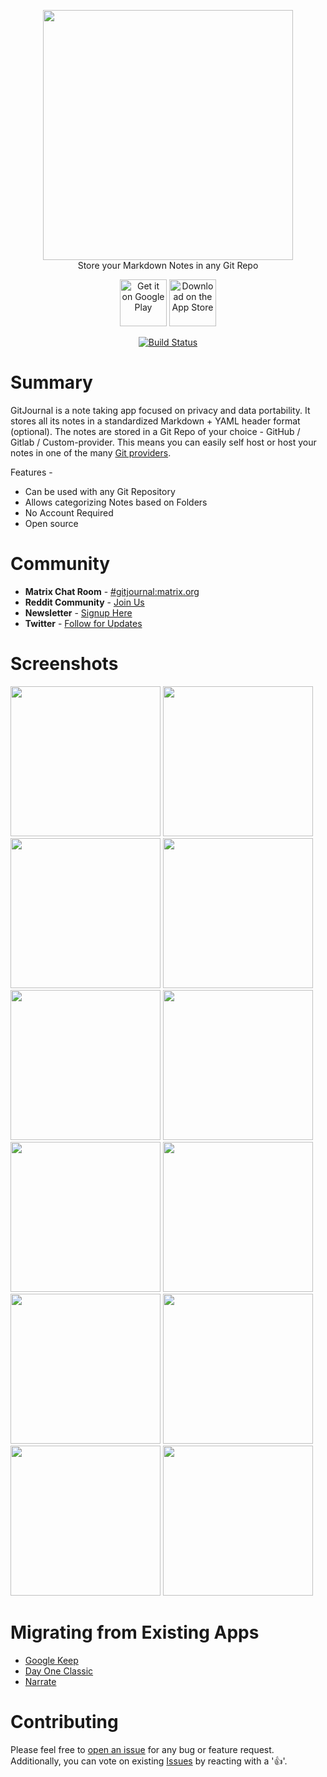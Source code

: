 <p align="center">
  <img width="400" height="auto" src="https://gitjournal.io/images/logo.png">
  <br/>Store your Markdown Notes in any Git Repo</b>
</p>

<p align="center">
  <a href="https://play.google.com/store/apps/details?id=io.gitjournal.gitjournal&utm_source=github&utm_medium=link"><img alt="Get it on Google Play" src="https://gitjournal.io/images/en_badge_web_generic.png" height="75px"/></a>
  <a href="https://apps.apple.com/app/gitjournal/id1466519634&utm_source=github&utm_medium=link"><img alt="Download on the App Store" src="https://gitjournal.io/images/Download_on_the_App_Store_Badge_US-UK_RGB_blk_092917.svg" height="75px"/></a>
</p>

<p align="center">
  <a href="https://circleci.com/gh/GitJournal/GitJournal"><img alt="Build Status" src="https://circleci.com/gh/GitJournal/GitJournal.svg?style=svg"/></a>
</p>

# Summary

GitJournal is a note taking app focused on privacy and data portability. It stores all its notes in a standardized Markdown + YAML header format (optional). The notes are stored in a Git Repo of your choice - GitHub / Gitlab / Custom-provider. This means you can easily self host or host your notes in one of the many [Git providers](./docs/git_hosts.md).

Features -

- Can be used with any Git Repository
- Allows categorizing Notes based on Folders
- No Account Required
- Open source

# Community

- **Matrix Chat Room** - [#gitjournal:matrix.org](https://matrix.to/#/!EuyGuvUblHboWwroTf:matrix.org?via=matrix.org)
- **Reddit Community** - [Join Us](https://www.reddit.com/r/GitJournal/)
- **Newsletter** - [Signup Here](https://gitjournal.io)
- **Twitter** - [Follow for Updates](https://twitter.com/GitJournal_io)

# Screenshots

<p float="left">
<img src="https://gitjournal.io/screenshots/android/en-GB/images/phoneScreenshots/Nexus 6P-1.png" width="240" height="auto">
<img src="https://gitjournal.io/screenshots/android/en-GB/images/phoneScreenshots/Nexus 6P-2.png" width="240" height="auto">
<img src="https://gitjournal.io/screenshots/android/en-GB/images/phoneScreenshots/Nexus 6P-4.png" width="240" height="auto">
<img src="https://gitjournal.io/screenshots/android/en-GB/images/phoneScreenshots/Nexus 6P-5.png" width="240" height="auto">
<img src="https://gitjournal.io/screenshots/android/en-GB/images/phoneScreenshots/Nexus 6P-6.png" width="240" height="auto">
<img src="https://gitjournal.io/screenshots/android/en-GB/images/phoneScreenshots/Nexus 6P-7.png" width="240" height="auto">
<img src="https://gitjournal.io/screenshots/android/en-GB/images/phoneScreenshots/Nexus 6P-16.png" width="240" height="auto">
<img src="https://gitjournal.io/screenshots/android/en-GB/images/phoneScreenshots/Nexus 6P-11.png" width="240" height="auto">
<img src="https://gitjournal.io/screenshots/android/en-GB/images/phoneScreenshots/Nexus 6P-13.png" width="240" height="auto">
<img src="https://gitjournal.io/screenshots/android/en-GB/images/phoneScreenshots/Nexus 6P-12.png" width="240" height="auto">
<img src="https://gitjournal.io/screenshots/android/en-GB/images/phoneScreenshots/Nexus 6P-18.png" width="240" height="auto">
<img src="https://gitjournal.io/screenshots/android/en-GB/images/phoneScreenshots/Nexus 6P-20.png" width="240" height="auto">
</p>

# Migrating from Existing Apps

- [Google Keep](https://github.com/vHanda/google-keep-exporter)
- [Day One Classic](https://gist.github.com/sanzoghenzo/fb5011aa566292a4eb1b62fc7a4a50cc)
- [Narrate](https://gist.github.com/sanzoghenzo/fb5011aa566292a4eb1b62fc7a4a50cc)

# Contributing

Please feel free to [open an issue](https://github.com/GitJournal/GitJournal/issues/new) for any bug or feature request. Additionally, you can vote on existing [Issues](https://github.com/GitJournal/GitJournal/issues?q=is%3Aissue+is%3Aopen+sort%3Areactions-%2B1-desc) by reacting with a '👍'.
